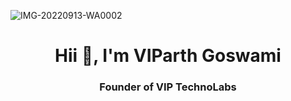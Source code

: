 ![IMG-20220913-WA0002](https://user-images.githubusercontent.com/85620506/192342856-9fa0d541-342e-4005-846e-1c8a88030c13.jpg)

<h1 align="center">Hii 👋, I'm VIParth Goswami</h1>
<h3 align="center">Founder of <b>VIP TechnoLabs</b></h3>

<!---
- 👋 Hi, I’m @viptechnolabs
- 👀 I’m interested in ...
- 🌱 I’m currently learning ...
- 💞️ I’m looking to collaborate on ...
- 📫 How to reach me ...
--->

<!---
viptechnolabs/viptechnolabs is a ✨ special ✨ repository because its `README.md` (this file) appears on your GitHub profile.
You can click the Preview link to take a look at your changes.
--->
